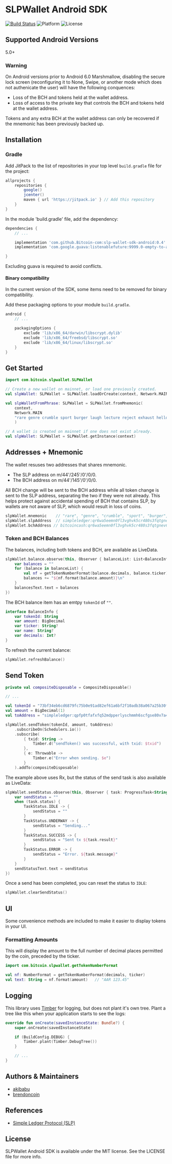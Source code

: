 # SLPWallet Android SDK

[![Build Status](https://travis-ci.com/Bitcoin-com/slp-wallet-sdk-android.svg?branch=master)](https://travis-ci.com/Bitcoin-com/slp-wallet-sdk-android)
![Platform](https://img.shields.io/badge/platform-android-lightgrey.svg) 
![License](https://img.shields.io/badge/License-MIT-black.svg) 

## Supported Android Versions
5.0+

### Warning
On Android versions prior to Android 6.0 Marshmallow, disabling the secure lock screen (reconfiguring it to None, Swipe, or another mode which does not authenicate the user) will have the following conquences:
- Loss of the BCH and tokens held at the wallet address.
- Loss of access to the private key that controls the BCH and tokens held at the wallet address.


Tokens and any extra BCH at the wallet address can only be recovered if the mnemonic has been previously backed up.


## Installation

### Gradle
Add JitPack to the list of repositories in your top level `build.gradle` file for the project:
```groovy
allprojects {
    repositories {
        google()
        jcenter()
        maven { url 'https://jitpack.io' } // Add this repository
    }
}
```

In the module 'build.gradle' file, add the dependency:
```groovy
dependencies {
    // ...

    implementation 'com.github.Bitcoin-com:slp-wallet-sdk-android:0.4'
    implementation 'com.google.guava:listenablefuture:9999.0-empty-to-avoid-conflict-with-guava'

}
```
Excluding guava is required to avoid conflicts.

#### Binary compatibility
In the current version of the SDK, some items need to be removed for binary compatibility.

Add these packaging options to your module `build.gradle`.
```groovy    
android {
    // ...

    packagingOptions {
        exclude 'lib/x86_64/darwin/libscrypt.dylib'
        exclude 'lib/x86_64/freebsd/libscrypt.so'
        exclude 'lib/x86_64/linux/libscrypt.so'
    }
}
```


## Get Started

```kotlin
import com.bitcoin.slpwallet.SLPWallet

// Create a new wallet on mainnet, or load one previously created.
val slpWallet: SLPWallet = SLPWallet.loadOrCreate(context, Network.MAIN)

val slpWalletFromPhrase: SLPWallet = SLPWallet.fromMnemonic(
    context,
    Network.MAIN
    "rare genre crumble sport burger laugh lecture reject exhaust hello express pass"
    )

// A wallet is created on mainnet if one does not exist already.
val slpWallet: SLPWallet = SLPWallet.getInstance(context)
```


## Addresses + Mnemonic
The wallet resuses two addresses that shares mnemonic.

* The SLP address on m/44'/245'/0'/0/0.
* The BCH address on m/44'/145'/0'/0/0.

All BCH change will be sent to the BCH address while all token change is sent to the SLP address, separating the two if they were not already. This helps protect against accidental spending of BCH that contains SLP, by wallets are not aware of SLP, which would result in loss of coins.

```kotlin
slpWallet.mnemonic    // "rare", "genre", "crumble", "sport", "burger", "laugh", "lecture", "reject", "exhaust", "hello", "express", "pass"
slpWallet.slpAddress  // simpleledger:qr6wa5eemn0fl3vghvk5cr480s3fqtgnevkaxny9x7
slpWallet.bchAddress // bitcoincash:qr6wa5eemn0fl3vghvk5cr480s3fqtgnev6xdg39cq

```

### Token and BCH Balances
The balances, including both tokens and BCH, are available as LiveData.
```kotlin
slpWallet.balance.observe(this, Observer { balanceList: List<BalanceInfo> ->
    var balances = ""
    for (balance in balanceList) {
        val nf = getTokenNumberFormat(balance.decimals, balance.ticker)
        balances += "${nf.format(balance.amount)}\n"
    }
    balancesText.text = balances
})
```
The BCH balance item has an emtpy `tokenId` of `""`.

```kotlin
interface BalanceInfo {
    var tokenId: String
    var amount: BigDecimal
    var ticker: String?
    var name: String?
    var decimals: Int?
}
```

To refresh the current balance:
  
```kotlin 
slpWallet.refreshBalance()
```

## Send Token

```kotlin
private val compositeDisposable = CompositeDisposable()

// ...

val tokenId = "73bf34eb6cd6879fc75b0e91ad82ef61a6bf2f10adb38a067a25b30f9a644cea"
val amount = BigDecimal(1)
val toAddress = "simpleledger:qpfp0tfafxfq52mdpperlyschmmh6scfgse80v7a4p"

slpWallet.sendToken(tokenId, amount, toAddress)
    .subscribeOn(Schedulers.io())
    .subscribe(
        { txid: String ->
            Timber.d("sendToken() was successful, with txid: $txid")
        },
        { e: Throwable ->
            Timber.e("Error when sending. $e")
        }
    ).addTo(compositeDisposable)
```
 The example above uses Rx, but the status of the send task is also available as LiveData:
```kotlin
slpWallet.sendStatus.observe(this, Observer { task: ProgressTask<String?> ->
    var sendStatus = ""
    when (task.status) {
        TaskStatus.IDLE -> {
            sendStatus = ""
        }
        TaskStatus.UNDERWAY -> {
            sendStatus = "Sending..."
        }
        TaskStatus.SUCCESS -> {
            sendStatus = "Sent tx ${task.result}"
        }
        TaskStatus.ERROR -> {
            sendStatus = "Error. ${task.message}"
        }
    }
    sendStatusText.text = sendStatus
})
```

Once a send has been completed, you can reset the status to `IDLE`:
```kotlin
slpWallet.clearSendStatus()
```

## UI
Some convenience methods are included to make it easier to display tokens in your UI.

### Formatting Amounts
This will display the amount to the full number of decimal places permitted by the coin, preceded by the ticker.
```kotlin
import com.bitcoin.slpwallet.getTokenNumberFormat

val nf: NumberFormat = getTokenNumberFormat(decimals, ticker)   
val text: String = nf.format(amount)   // "AAR 123.45"                  
```

## Logging
This library uses [Timber](https://github.com/JakeWharton/timber) for logging, but does not plant it's own tree.  Plant a tree like this when your application starts to see the logs:

```kotlin
override fun onCreate(savedInstanceState: Bundle?) {
    super.onCreate(savedInstanceState)

    if (BuildConfig.DEBUG) {
        Timber.plant(Timber.DebugTree())
    }

    // ...
}
```

## Authors & Maintainers
- [akibabu](https://github.com/akibabu)
- [brendoncoin](https://github.com/brendoncoin)


## References
- [Simple Ledger Protocol (SLP)](https://github.com/simpleledger/slp-specifications/blob/master/slp-token-type-1.md)

## License

SLPWallet Android SDK is available under the MIT license. See the LICENSE file for more info.
